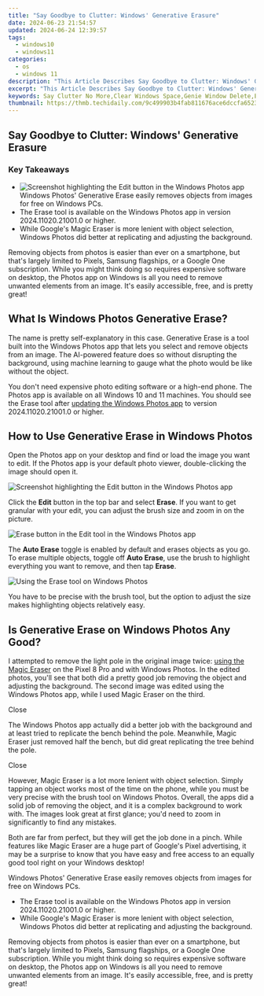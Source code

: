 ```yaml
---
title: "Say Goodbye to Clutter: Windows' Generative Erasure"
date: 2024-06-23 21:54:57
updated: 2024-06-24 12:39:57
tags:
  - windows10
  - windows11
categories:
  - os
  - windows 11
description: "This Article Describes Say Goodbye to Clutter: Windows' Generative Erasure"
excerpt: "This Article Describes Say Goodbye to Clutter: Windows' Generative Erasure"
keywords: Say Clutter No More,Clear Windows Space,Genie Window Delete,Effortless Windows Cleanup,Windows Erase Tech,Say Goodbye Clutter,Generative Window Purge
thumbnail: https://thmb.techidaily.com/9c499903b4fab811676ace6dccfa6523d6366f829a8f8e74e35020e8fb091823.jpg
---
```


## Say Goodbye to Clutter: Windows' Generative Erasure

### Key Takeaways

* ![Screenshot highlighting the Edit button in the Windows Photos app](https://static1.makeuseofimages.com/wordpress/wp-content/uploads/2024/04/edit-button-on-the-windows-photos-app-1.jpg)  
 Windows Photos' Generative Erase easily removes objects from images for free on Windows PCs.
* The Erase tool is available on the Windows Photos app in version 2024.11020.21001.0 or higher.
* While Google's Magic Eraser is more lenient with object selection, Windows Photos did better at replicating and adjusting the background.

 Removing objects from photos is easier than ever on a smartphone, but that's largely limited to Pixels, Samsung flagships, or a Google One subscription. While you might think doing so requires expensive software on desktop, the Photos app on Windows is all you need to remove unwanted elements from an image. It's easily accessible, free, and is pretty great!

## What Is Windows Photos Generative Erase?

 The name is pretty self-explanatory in this case. Generative Erase is a tool built into the Windows Photos app that lets you select and remove objects from an image. The AI-powered feature does so without disrupting the background, using machine learning to gauge what the photo would be like without the object.

 You don't need expensive photo editing software or a high-end phone. The Photos app is available on all Windows 10 and 11 machines. You should see the Erase tool after [updating the Windows Photos app](https://www.makeuseof.com/tag/update-windows-software-guide/) to version 2024.11020.21001.0 or higher.

## How to Use Generative Erase in Windows Photos

 Open the Photos app on your desktop and find or load the image you want to edit. If the Photos app is your default photo viewer, double-clicking the image should open it.

![Screenshot highlighting the Edit button in the Windows Photos app](https://static1.makeuseofimages.com/wordpress/wp-content/uploads/2024/04/edit-button-on-the-windows-photos-app-1.jpg)

 Click the **Edit** button in the top bar and select **Erase**. If you want to get granular with your edit, you can adjust the brush size and zoom in on the picture.

![Erase button in the Edit tool in the Windows Photos app](https://static1.makeuseofimages.com/wordpress/wp-content/uploads/2024/04/erase-button-in-the-edit-tool.png)

 The **Auto Erase** toggle is enabled by default and erases objects as you go. To erase multiple objects, toggle off **Auto Erase**, use the brush to highlight everything you want to remove, and then tap **Erase**.

![Using the Erase tool on Windows Photos](https://static1.makeuseofimages.com/wordpress/wp-content/uploads/2024/04/using-the-erase-tool-on-windows-photos.jpg)

 You have to be precise with the brush tool, but the option to adjust the size makes highlighting objects relatively easy.

## Is Generative Erase on Windows Photos Any Good?

 I attempted to remove the light pole in the original image twice: [using the Magic Eraser](https://www.makeuseof.com/how-to-use-magic-eraser/) on the Pixel 8 Pro and with Windows Photos. In the edited photos, you'll see that both did a pretty good job removing the object and adjusting the background. The second image was edited using the Windows Photos app, while I used Magic Eraser on the third.

Close

 The Windows Photos app actually did a better job with the background and at least tried to replicate the bench behind the pole. Meanwhile, Magic Eraser just removed half the bench, but did great replicating the tree behind the pole.

Close

 However, Magic Eraser is a lot more lenient with object selection. Simply tapping an object works most of the time on the phone, while you must be very precise with the brush tool on Windows Photos. Overall, the apps did a solid job of removing the object, and it is a complex background to work with. The images look great at first glance; you'd need to zoom in significantly to find any mistakes.

 Both are far from perfect, but they will get the job done in a pinch. While features like Magic Eraser are a huge part of Google's Pixel advertising, it may be a surprise to know that you have easy and free access to an equally good tool right on your Windows desktop!

 Windows Photos' Generative Erase easily removes objects from images for free on Windows PCs.

* The Erase tool is available on the Windows Photos app in version 2024.11020.21001.0 or higher.
* While Google's Magic Eraser is more lenient with object selection, Windows Photos did better at replicating and adjusting the background.

 Removing objects from photos is easier than ever on a smartphone, but that's largely limited to Pixels, Samsung flagships, or a Google One subscription. While you might think doing so requires expensive software on desktop, the Photos app on Windows is all you need to remove unwanted elements from an image. It's easily accessible, free, and is pretty great!
